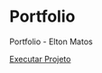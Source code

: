 # Portfolio
 Portfolio - Elton Matos

  <a href="https://eltonmatospro.github.io/PortifolioEltonMatos/">Executar Projeto</a>

